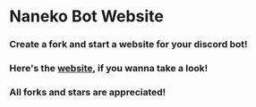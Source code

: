 # Naneko Bot Website

### Create a fork and start a website for your discord bot!

### Here's the [website](https://Naneko-Dashboard.xsaitokungx.repl.co), if you wanna take a look!

### All forks and stars are appreciated!
